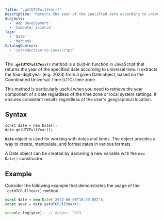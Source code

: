 ```yaml
---
Title: '.getUTCFullYear()'
Description: 'Returns the year of the specified date according to universal time.'
Subjects:
  - 'Web Development'
  - 'Computer Science'
Tags:
  - 'Date'
  - 'Methods'
CatalogContent:
  - 'introduction-to-javascript'
---
```


The **`.getUTCFullYear()`** method is a built-in function in JavaScript that returns the year of the specified date according to universal time. It extracts the four-digit year (e.g. 2023) from a given Date object, based on the Coordinated Universal Time (UTC) time zone.

This method is particularly useful when you need to retrieve the year component of a date regardless of the time zone or local system settings. It ensures consistent results regardless of the user's geographical location.

## Syntax

```pseudo
const date = new Date();
date.getUTCFullYear();
```
**`Date`** object is used for working with dates and times. The object provides a way to create, manipulate, and format dates in various formats.

A Date object can be created by declaring a new variable with the `new Date()` constructor.

## Example

Consider the following example that demonstrates the usage of the `.getUTCFullYear()` method:

```js
const date = new Date('2023-06-06T10:30:00Z');
const year = date.getUTCFullYear();

console.log(year);  // Output: 2023
```